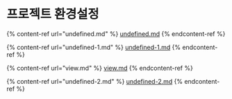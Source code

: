 # 프로젝트 환경설정

{% content-ref url="undefined.md" %}
[undefined.md](undefined.md)
{% endcontent-ref %}

{% content-ref url="undefined-1.md" %}
[undefined-1.md](undefined-1.md)
{% endcontent-ref %}

{% content-ref url="view.md" %}
[view.md](view.md)
{% endcontent-ref %}

{% content-ref url="undefined-2.md" %}
[undefined-2.md](undefined-2.md)
{% endcontent-ref %}
